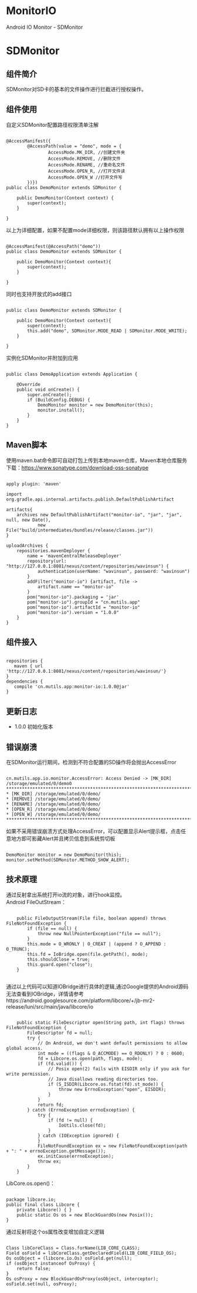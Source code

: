 # MonitorIO #
Android IO Monitor - SDMonitor

# SDMonitor #
## 组件简介 ##
SDMonitor对SD卡的基本的文件操作进行拦截进行授权操作。
## 组件使用 ##
自定义SDMonitor配置路径权限清单注解
<pre><code>
@AccessManifest({
        @AccessPath(value = "demo", mode = {
                AccessMode.MK_DIR, //创建文件夹
                AccessMode.REMOVE, //删除文件
                AccessMode.RENAME, //重命名文件
                AccessMode.OPEN_R, //打开文件读
                AccessMode.OPEN_W //打开文件写
        })})
public class DemoMonitor extends SDMonitor {

    public DemoMonitor(Context context) {
        super(context);
    }

}
</code></pre>

以上为详细配置，如果不配置mode详细权限，则该路径默认拥有以上操作权限
<pre><code>
@AccessManifest(@AccessPath("demo"))
public class DemoMonitor extends SDMonitor {

    public DemoMonitor(Context context){
        super(context);
    }

}
</code></pre>

同时也支持开放式的add接口
<pre><code>
public class DemoMonitor extends SDMonitor {

    public DemoMonitor(Context context){
        super(context);
        this.add("demo", SDMonitor.MODE_READ | SDMonitor.MODE_WRITE);
    }

}
</code></pre>

实例化SDMonitor并附加到应用
<pre><code>
public class DemoApplication extends Application {

    @Override
    public void onCreate() {
        super.onCreate();
        if (BuildConfig.DEBUG) {
            DemoMonitor monitor = new DemoMonitor(this);
            monitor.install();
        }
    }
}
</code></pre>

## Maven脚本 ##
使用maven.bat命令即可自动打包上传到本地maven仓库，Maven本地仓库服务下载：https://www.sonatype.com/download-oss-sonatype
<pre><code>
apply plugin: 'maven'

import org.gradle.api.internal.artifacts.publish.DefaultPublishArtifact

artifacts{
    archives new DefaultPublishArtifact("monitor-io", "jar", "jar", null, new Date(),
            new File("build/intermediates/bundles/release/classes.jar"))
}

uploadArchives {
    repositories.mavenDeployer {
        name = 'mavenCentralReleaseDeployer'
        repository(url: "http://127.0.0.1:8081/nexus/content/repositories/wavinsun") {
            authentication(userName: "wavinsun", password: "wavinsun")
        }
        addFilter("monitor-io") {artifact, file ->
            artifact.name == "monitor-io"
        }
        pom("monitor-io").packaging = 'jar'
        pom("monitor-io").groupId = "cn.mutils.app"
        pom("monitor-io").artifactId = "monitor-io"
        pom("monitor-io").version = "1.0.0"
    }
}
</code></pre>

## 组件接入 ##
<pre><code>
repositories {
   maven { url 'http://127.0.0.1:8081/nexus/content/repositories/wavinsun/'}
}
dependencies {
   compile 'cn.mutils.app:monitor-io:1.0.0@jar'
}
</code></pre>
## 更新日志 ##
 * 1.0.0 初始化版本
 
## 错误崩溃 ##
在SDMonitor运行期间，检测到不符合配置的SD操作将会抛出AccessError
<pre><code>
cn.mutils.app.io.monitor.AccessError: Access Denied -> [MK_DIR] /storage/emulated/0/demo0
***************************************************************************************
* [MK_DIR] /storage/emulated/0/demo/
* [REMOVE] /storage/emulated/0/demo/
* [RENAME] /storage/emulated/0/demo/
* [OPEN_R] /storage/emulated/0/demo/
* [OPEN_W] /storage/emulated/0/demo/
***************************************************************************************
</code></pre>

如果不采用错误崩溃方式处理AccessError，可以配置显示Alert提示框，点击任意地方即可影藏Alert并且拷贝信息到系统剪切板
<pre><code>
DemoMonitor monitor = new DemoMonitor(this);
monitor.setMethod(SDMonitor.METHOD_SHOW_ALERT);
</code></pre>
## 技术原理 ##
通过反射拿出系统打开io流的对象，进行hook监控。  
Android FileOutStream：
<pre><code>
    public FileOutputStream(File file, boolean append) throws FileNotFoundException {
        if (file == null) {
            throw new NullPointerException("file == null");
        }
        this.mode = O_WRONLY | O_CREAT | (append ? O_APPEND : O_TRUNC);
        this.fd = IoBridge.open(file.getPath(), mode);
        this.shouldClose = true;
        this.guard.open("close");
    }

</code></pre>
通过以上代码可以知道IOBridge进行具体的逻辑,通过Google提供的Android源码无法查看到IOBridge，详情请参考https://android.googlesource.com/platform/libcore/+/jb-mr2-release/luni/src/main/java/libcore/io
<pre><code>
    public static FileDescriptor open(String path, int flags) throws FileNotFoundException {
        FileDescriptor fd = null;
        try {
            // On Android, we don't want default permissions to allow global access.
            int mode = ((flags & O_ACCMODE) == O_RDONLY) ? 0 : 0600;
            fd = Libcore.os.open(path, flags, mode);
            if (fd.valid()) {
                // Posix open(2) fails with EISDIR only if you ask for write permission.
                // Java disallows reading directories too.
                if (S_ISDIR(Libcore.os.fstat(fd).st_mode)) {
                    throw new ErrnoException("open", EISDIR);
                }
            }
            return fd;
        } catch (ErrnoException errnoException) {
            try {
                if (fd != null) {
                    IoUtils.close(fd);
                }
            } catch (IOException ignored) {
            }
            FileNotFoundException ex = new FileNotFoundException(path + ": " + errnoException.getMessage());
            ex.initCause(errnoException);
            throw ex;
        }
    }
</code></pre>
LibCore.os.open()：
<pre><code>
package libcore.io;
public final class Libcore {
    private Libcore() { }
    public static Os os = new BlockGuardOs(new Posix());
}
</code></pre>
通过反射将这个os属性改变增加自定义逻辑
<pre><code>
Class<?> libCoreClass = Class.forName(LIB_CORE_CLASS);
Field osField = libCoreClass.getDeclaredField(LIB_CORE_FIELD_OS);
Os osObject = (libcore.io.Os) osField.get(null);
if (osObject instanceof OsProxy) {
    return false;
}
Os osProxy = new BlockGuardOsProxy(osObject, interceptor);
osField.set(null, osProxy);
</code></pre>